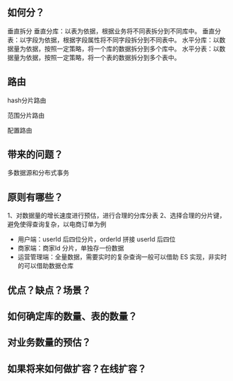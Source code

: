 ## 如何分？
垂直拆分
垂直分库：以表为依据，根据业务将不同表拆分到不同库中。
垂直分表：以字段为依据，根据字段属性将不同字段拆分到不同表中。
水平分库：以数据量为依据，按照一定策略，将一个库的数据拆分到多个库中。
水平分表：以数据量为依据，按照一定策略，将一个表的数据拆分到多个表中。




## 路由

hash分片路由

范围分片路由

配置路由


## 带来的问题？
多数据源和分布式事务

## 原则有哪些？
1、对数据量的增长速度进行预估，进行合理的分库分表
2、选择合理的分片键，避免使得查询复杂，以电商订单为例
- 用户端：userId 后四位分片，orderId 拼接 userId 后四位
- 商家端：商家Id 分片，单独存一份数据
- 运营管理端：全量数据，需要实时的复杂查询一般可以借助 ES 实现，非实时的可以借助数据仓库

## 优点？缺点？场景？

## 如何确定库的数量、表的数量？

## 对业务数量的预估？

## 如果将来如何做扩容？在线扩容？